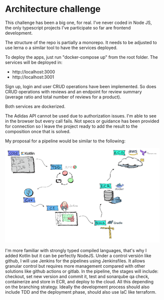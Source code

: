 # Architecture challenge

This challenge has been a big one, for real. I've never coded in Node JS, the only typescript projects I've participate so far are frontend development.

The structure of the repo is partially a monorepo. It needs to be adjusted to use lerna o a similar tool to have the services deployed.

To deploy the apps, just run "docker-compose up" from the root folder. The services will be deployed in:

- http://localhost:3000
- http://localhost:3001

Sign up, login and user CRUD operations have been implemented. So does CRUD operations with reviews and an endpoint for review summary (average ratio and total number of reviews for a product).

Both services are dockerized. 

The Adidas API cannot be used due to authorization issues. I'm able to see in the browser but every call fails. Not specs or guidance has been provided for connection so I leave the project ready to add the result to the composition once that is solved.

My proposal for a pipeline would be similar to the following:

![alt text](https://github.com/Anselm82/adidas-challenge-node/blob/master/docs/pipeline.png)

I'm more familiar with strongly typed compiled languages, that's why I added Kotlin but it can be perfectly NodeJS. Under a control versión like github, I will use Jenkins for the pipelines using Jenkinsfiles. It allows granular control but requires more management compared with other solutions like github actions or gitlab. In the pipeline, the stages will include: checkout, set new version and commit it, test and sonarqube qa check, containerize and store in ECR, and deploy to the cloud. All this depending on the branching strategy. Ideally the development process should also include TDD and the deployment phase, should also use IaC like terraform.
